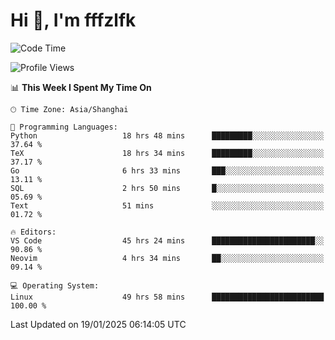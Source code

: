 # Hi 👋, I'm fffzlfk

<!--START_SECTION:waka-->
![Code Time](http://img.shields.io/badge/Code%20Time-1%2C170%20hrs%2058%20mins-blue)

![Profile Views](http://img.shields.io/badge/Profile%20Views-0-blue)

📊 **This Week I Spent My Time On** 

```text
🕑︎ Time Zone: Asia/Shanghai

💬 Programming Languages: 
Python                   18 hrs 48 mins      █████████░░░░░░░░░░░░░░░░   37.64 % 
TeX                      18 hrs 34 mins      █████████░░░░░░░░░░░░░░░░   37.17 % 
Go                       6 hrs 33 mins       ███░░░░░░░░░░░░░░░░░░░░░░   13.11 % 
SQL                      2 hrs 50 mins       █░░░░░░░░░░░░░░░░░░░░░░░░   05.69 % 
Text                     51 mins             ░░░░░░░░░░░░░░░░░░░░░░░░░   01.72 % 

🔥 Editors: 
VS Code                  45 hrs 24 mins      ███████████████████████░░   90.86 % 
Neovim                   4 hrs 34 mins       ██░░░░░░░░░░░░░░░░░░░░░░░   09.14 % 

💻 Operating System: 
Linux                    49 hrs 58 mins      █████████████████████████   100.00 % 
```


 Last Updated on 19/01/2025 06:14:05 UTC
<!--END_SECTION:waka-->

